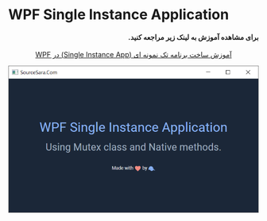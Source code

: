 # WPF Single Instance Application
<h4 dir="rtl" align="right">
برای مشاهده آموزش به لینک زیر مراجعه کنید.
</h4>
<p dir="rtl" align="center">
  <a href="https://sourcesara.com/wpf-single-instance-application/">آموزش ساخت برنامه تک نمونه ای (Single Instance App) در WPF</a>
</p>

<p dir="rtl" align="center">
  <img alt="WPF Single Instance Application" src="./Docs/Preview.png">
</p>
